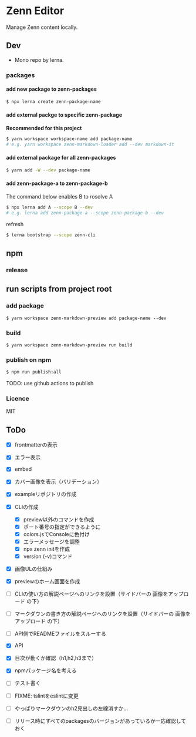 # Zenn Editor
Manage Zenn content locally.

## Dev
- Mono repo by lerna.


### packages

#### add new package to zenn-packages
```sh
$ npx lerna create zenn-package-name
```

#### add external packge to specific zenn-package
**Recommended for this project**
```sh
$ yarn workspace workspace-name add package-name
# e.g. yarn workspace zenn-markdown-loader add --dev markdown-it
```

#### add external package for all zenn-packages
```sh
$ yarn add -W --dev package-name
```

#### add zenn-package-a to zenn-package-b
The command below enables B to rosolve A
```sh
$ npx lerna add A --scope B --dev
# e.g. lerna add zenn-package-a --scope zenn-package-b --dev 
```

refresh
```sh
$ lerna bootstrap --scope zenn-cli
```

## npm
### release

## run scripts from project root

### add package
```
$ yarn workspace zenn-markdown-preview add package-name --dev
```

### build
```
$ yarn workspace zenn-markdown-preview run build
```

### publish on npm
```sh
$ npm run publish:all
```

TODO: use github actions to publish



### Licence
MIT

## ToDo
- [x] frontmatterの表示
- [x] エラー表示
- [x] embed
- [x] カバー画像を表示（バリデーション）
- [x] exampleリポジトリの作成
- [x] CLIの作成
  - [x] preview以外のコマンドを作成
  - [x] ポート番号の指定ができるように
  - [x] colors.jsでConsoleに色付け
  - [x] エラーメッセージを調整
  - [x] npx zenn initを作成
  - [x] version (-v)コマンド
- [x] 画像ULの仕組み
- [x] previewのホーム画面を作成
- [ ] CLIの使い方の解説ページへのリンクを設置（サイドバーの 画像をアップロード の下）
- [ ] マークダウンの書き方の解説ページへのリンクを設置（サイドバーの 画像をアップロード の下）
- [ ] API側でREADMEファイルをスルーする
- [x] API
- [x] 目次が動くか確認（h1,h2,h3まで）
- [x] npmパッケージ名を考える
- [ ] テスト書く
- [ ] FIXME: tslintをeslintに変更
- [ ] やっぱりマークダウンのh2見出しの左線消すか...
- [ ] リリース時にすべてのpackagesのバージョンがあっているか一応確認しておく

